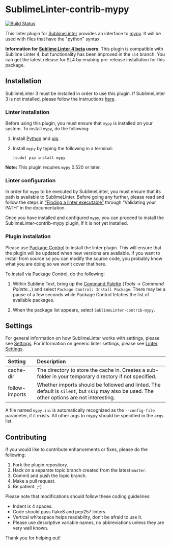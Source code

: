 SublimeLinter-contrib-mypy
================================

[![Build Status](https://travis-ci.org/fredcallaway/SublimeLinter-contrib-mypy.svg?branch=master)](https://travis-ci.org/fredcallaway/SublimeLinter-contrib-mypy)

This linter plugin for [SublimeLinter][docs] provides an interface to [mypy](http://mypy-lang.org). It will be used with files that have the "python" syntax.

**Information for [Sublime Linter 4 beta][sl4] users**: This plugin is compatible with Sublime Linter 4, but functionality has been improved in the `sl4` branch.
You can get the latest release for SL4 by enabing pre-release installation for this package.

## Installation
SublimeLinter 3 must be installed in order to use this plugin. If SublimeLinter 3 is not installed, please follow the instructions [here][installation].

### Linter installation
Before using this plugin, you must ensure that `mypy` is installed on your system. To install `mypy`, do the following:

1. Install [Python](http://python.org/download/) and [pip](http://www.pip-installer.org/en/latest/installing.html).

1. Install `mypy` by typing the following in a terminal:
   ```
   [sudo] pip install mypy
   ```


**Note:** This plugin requires `mypy` 0.520 or later.

### Linter configuration
In order for `mypy` to be executed by SublimeLinter, you must ensure that its path is available to SublimeLinter. Before going any further, please read and follow the steps in [“Finding a linter executable”](http://sublimelinter.readthedocs.org/en/latest/troubleshooting.html#finding-a-linter-executable) through “Validating your PATH” in the documentation.

Once you have installed and configured `mypy`, you can proceed to install the SublimeLinter-contrib-mypy plugin, if it is not yet installed.

### Plugin installation
Please use [Package Control][pc] to install the linter plugin. This will ensure that the plugin will be updated when new versions are available. If you want to install from source so you can modify the source code, you probably know what you are doing so we won’t cover that here.

To install via Package Control, do the following:

1. Within Sublime Text, bring up the [Command Palette][cmd] (*Tools → Command Palette…*) and select `Package Control: Install Package`. There may be a pause of a few seconds while Package Control fetches the list of available packages.

1. When the package list appears, select `SublimeLinter-contrib-mypy`.

## Settings
For general information on how SublimeLinter works with settings, please see [Settings][settings]. For information on generic linter settings, please see [Linter Settings][linter-settings].

|Setting|Description|
|:------|:----------|
|cache-dir|The directory to store the cache in. Creates a sub-folder in your temporary directory if not specified.|
|follow-imports|Whether imports should be followed and linted. The default is `silent`, but `skip` may also be used. The other options are not interesting.|

A file named `mypy.ini` is automatically recognized as the `--config-file` parameter, if it exists.
All other args to mypy should be specified in the `args` list.

## Contributing
If you would like to contribute enhancements or fixes, please do the following:

1. Fork the plugin repository.
1. Hack on a separate topic branch created from the latest `master`.
1. Commit and push the topic branch.
1. Make a pull request.
1. Be patient.  ;-)

Please note that modifications should follow these coding guidelines:

- Indent is 4 spaces.
- Code should pass flake8 and pep257 linters.
- Vertical whitespace helps readability, don’t be afraid to use it.
- Please use descriptive variable names, no abbreviations unless they are very well known.

Thank you for helping out!

[sl4]: https://github.com/SublimeLinter/SublimeLinter#sublimelinter-4-beta
[docs]: https://sublimelinter.readthedocs.org
[installation]: https://sublimelinter.readthedocs.org/en/latest/installation.html
[locating-executables]: https://sublimelinter.readthedocs.org/en/latest/usage.html#how-linter-executables-are-located
[pc]: https://packagecontrol.io/installation
[cmd]: https://docs.sublimetext.info/en/sublime-text-3/extensibility/command_palette.html
[settings]: https://sublimelinter.readthedocs.org/en/latest/settings.html
[linter-settings]: https://sublimelinter.readthedocs.org/en/latest/linter_settings.html
